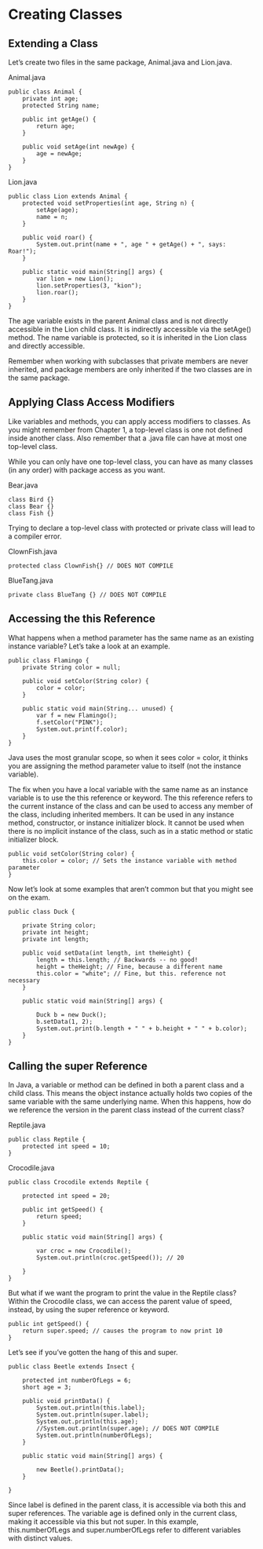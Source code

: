 # Creating Classes

## Extending a Class

Let’s create two files in the same package, Animal.java and Lion.java.

Animal.java

    public class Animal {
        private int age;
        protected String name;
    
        public int getAge() {
            return age;
        }
    
        public void setAge(int newAge) {
            age = newAge;
        }
    }

Lion.java

    public class Lion extends Animal {
        protected void setProperties(int age, String n) {
            setAge(age);
            name = n;
        }
    
        public void roar() {
            System.out.print(name + ", age " + getAge() + ", says: Roar!");
        }
    
        public static void main(String[] args) {
            var lion = new Lion();
            lion.setProperties(3, "kion");
            lion.roar();
        }
    }

The age variable exists in the parent Animal class and is not directly accessible in the Lion child class. It is
indirectly accessible via the setAge() method. The name variable is protected, so it is inherited in the Lion class and
directly accessible.

Remember when working with subclasses that private members are never inherited, and package members are only inherited
if the two classes are in the same package.

## Applying Class Access Modifiers

Like variables and methods, you can apply access modifiers to classes. As you might remember from Chapter 1, a top-level
class is one not defined inside another class. Also remember that a .java file can have at most one top-level class.

While you can only have one top-level class, you can have as many classes (in any order) with package access as you
want.

Bear.java

    class Bird {} 
    class Bear {} 
    class Fish {}

Trying to declare a top-level class with protected or private class will lead to a compiler error.

ClownFish.java

    protected class ClownFish{} // DOES NOT COMPILE

BlueTang.java

    private class BlueTang {} // DOES NOT COMPILE

## Accessing the this Reference

What happens when a method parameter has the same name as an existing instance variable? Let’s take a look at an
example.

    public class Flamingo {
        private String color = null;
    
        public void setColor(String color) {
            color = color;
        }
    
        public static void main(String... unused) {
            var f = new Flamingo();
            f.setColor("PINK");
            System.out.print(f.color);
        }
    }

Java uses the most granular scope, so when it sees color = color, it thinks you are assigning the method parameter value
to itself (not the instance variable).

The fix when you have a local variable with the same name as an instance variable is to use the this reference or
keyword. The this reference refers to the current instance of the class and can be used to access any member of the
class, including inherited members. It can be used in any instance method, constructor, or instance initializer block.
It cannot be used when there is no implicit instance of the class, such as in a static method or static initializer
block.

    public void setColor(String color) {
        this.color = color; // Sets the instance variable with method parameter
    }

Now let’s look at some examples that aren’t common but that you might see on the exam.

    public class Duck {
    
        private String color;
        private int height;
        private int length;
    
        public void setData(int length, int theHeight) {
            length = this.length; // Backwards -- no good!
            height = theHeight; // Fine, because a different name
            this.color = "white"; // Fine, but this. reference not necessary
        }
    
        public static void main(String[] args) {
    
            Duck b = new Duck();
            b.setData(1, 2);
            System.out.print(b.length + " " + b.height + " " + b.color);
        }
    }

## Calling the super Reference

In Java, a variable or method can be defined in both a parent class and a child class. This means the object instance
actually holds two copies of the same variable with the same underlying name. When this happens, how do we reference the
version in the parent class instead of the current class?

Reptile.java

    public class Reptile {
        protected int speed = 10;
    }

Crocodile.java

    public class Crocodile extends Reptile {
    
        protected int speed = 20;
    
        public int getSpeed() {
            return speed;
        }
    
        public static void main(String[] args) {
    
            var croc = new Crocodile();
            System.out.println(croc.getSpeed()); // 20
    
        }
    }

But what if we want the program to print the value in the Reptile class? Within the Crocodile class, we can access the
parent value of speed, instead, by using the super reference or keyword.

    public int getSpeed() {
        return super.speed; // causes the program to now print 10
    }

Let’s see if you’ve gotten the hang of this and super.

    public class Beetle extends Insect {

        protected int numberOfLegs = 6;
        short age = 3;
    
        public void printData() {
            System.out.println(this.label);
            System.out.println(super.label);
            System.out.println(this.age);
            //System.out.println(super.age); // DOES NOT COMPILE
            System.out.println(numberOfLegs);
        }
    
        public static void main(String[] args) {
    
            new Beetle().printData();
        }

    }

Since label is defined in the parent class, it is accessible via both this and super references.
The variable age is defined only in the current class, making it accessible via this but not super.
In this example, this.numberOfLegs and super.numberOfLegs refer to different variables with distinct values.